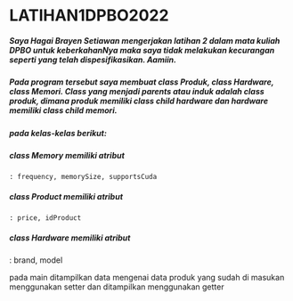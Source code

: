 # LATIHAN1DPBO2022

##### Saya Hagai Brayen Setiawan mengerjakan latihan 2 dalam mata kuliah DPBO untuk keberkahanNya maka saya tidak melakukan kecurangan seperti yang telah dispesifikasikan. Aamiin.

##### Pada program tersebut saya membuat class Produk, class Hardware, class Memori. Class yang menjadi parents atau induk adalah class produk, dimana produk memiliki class child hardware dan hardware memiliki class child memori. 

##### pada kelas-kelas berikut:
##### class Memory memiliki atribut
    : frequency, memorySize, supportsCuda
##### class Product memiliki atribut
    : price, idProduct
##### class Hardware memiliki atribut 
  : brand, model

pada main ditampilkan data mengenai data produk yang sudah di masukan menggunakan setter dan ditampilkan menggunakan getter




